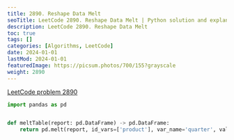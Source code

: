 ```yaml
---
title: 2890. Reshape Data Melt
seoTitle: LeetCode 2890. Reshape Data Melt | Python solution and explanation
description: LeetCode 2890. Reshape Data Melt
toc: true
tags: []
categories: [Algorithms, LeetCode]
date: 2024-01-01
lastMod: 2024-01-01
featuredImage: https://picsum.photos/700/155?grayscale
weight: 2890
---
```


[LeetCode problem 2890](https://leetcode.com/problems/reshape-data-melt/)

```python
import pandas as pd


def meltTable(report: pd.DataFrame) -> pd.DataFrame:
    return pd.melt(report, id_vars=['product'], var_name='quarter', value_name='sales')

```
